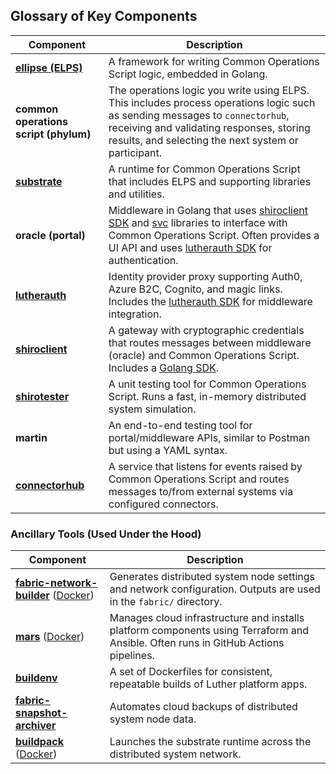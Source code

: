 ## Glossary of Key Components

| Component                                                               | Description                                                                                                                                                                                                                                                                                                                           |
| ----------------------------------------------------------------------- | ------------------------------------------------------------------------------------------------------------------------------------------------------------------------------------------------------------------------------------------------------------------------------------------------------------------------------------- |
| **[ellipse (ELPS)](https://github.com/luthersystems/elps)**             | A framework for writing Common Operations Script logic, embedded in Golang.                                                                                                                                                                                                                                                           |
| **common operations script (phylum)**                                   | The operations logic you write using ELPS. This includes process operations logic such as sending messages to `connectorhub`, receiving and validating responses, storing results, and selecting the next system or participant.                                                                                                      |
| **[substrate](https://hub.docker.com/r/luthersystems/substrate)**       | A runtime for Common Operations Script that includes ELPS and supporting libraries and utilities.                                                                                                                                                                                                                                     |
| **oracle (portal)**                                                     | Middleware in Golang that uses [shiroclient SDK](https://github.com/luthersystems/shiroclient-sdk-go) and [svc](https://github.com/luthersystems/svc) libraries to interface with Common Operations Script. Often provides a UI API and uses [lutherauth SDK](https://github.com/luthersystems/lutherauth-sdk-go) for authentication. |
| **[lutherauth](https://hub.docker.com/r/luthersystems/auth)**           | Identity provider proxy supporting Auth0, Azure B2C, Cognito, and magic links. Includes the [lutherauth SDK](https://github.com/luthersystems/lutherauth-sdk-go) for middleware integration.                                                                                                                                          |
| **[shiroclient](https://hub.docker.com/r/luthersystems/shiroclient)**   | A gateway with cryptographic credentials that routes messages between middleware (oracle) and Common Operations Script. Includes a [Golang SDK](https://github.com/luthersystems/shiroclient-sdk-go).                                                                                                                                 |
| **[shirotester](https://hub.docker.com/r/luthersystems/shirotester)**   | A unit testing tool for Common Operations Script. Runs a fast, in-memory distributed system simulation.                                                                                                                                                                                                                               |
| **martin**                                                              | An end-to-end testing tool for portal/middleware APIs, similar to Postman but using a YAML syntax.                                                                                                                                                                                                                                    |
| **[connectorhub](https://hub.docker.com/r/luthersystems/connectorhub)** | A service that listens for events raised by Common Operations Script and routes messages to/from external systems via configured connectors.                                                                                                                                                                                          |

### Ancillary Tools (Used Under the Hood)

| Component                                                                                                                                                       | Description                                                                                                                        |
| --------------------------------------------------------------------------------------------------------------------------------------------------------------- | ---------------------------------------------------------------------------------------------------------------------------------- |
| **[fabric-network-builder](https://github.com/luthersystems/fabric-network-builder)** ([Docker](https://hub.docker.com/r/luthersystems/fabric-network-builder)) | Generates distributed system node settings and network configuration. Outputs are used in the `fabric/` directory.                 |
| **[mars](https://github.com/luthersystems/mars)** ([Docker](https://hub.docker.com/r/luthersystems/mars))                                                       | Manages cloud infrastructure and installs platform components using Terraform and Ansible. Often runs in GitHub Actions pipelines. |
| **[buildenv](https://github.com/luthersystems/buildenv)**                                                                                                       | A set of Dockerfiles for consistent, repeatable builds of Luther platform apps.                                                    |
| **[fabric-snapshot-archiver](https://hub.docker.com/r/luthersystems/fabric-snapshot-archiver)**                                                                 | Automates cloud backups of distributed system node data.                                                                           |
| **[buildpack](https://github.com/luthersystems/buildpack)** ([Docker](https://hub.docker.com/r/luthersystems/buildpack))                                        | Launches the substrate runtime across the distributed system network.                                                              |
